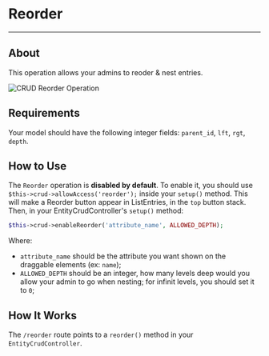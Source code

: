 # Reorder

---

<a name="about"></a>
## About

This operation allows your admins to reoder & nest entries.

![CRUD Reorder Operation](https://backpackforlaravel.com/uploads/docs/operations/reorder.png)

<a name="requirements"></a>
## Requirements

Your model should have the following integer fields: ```parent_id```, ```lft```, ```rgt```, ```depth```.

<a name="how-to-use"></a>
## How to Use

The ```Reorder``` operation is **disabled by default**. To enable it, you should use ```$this->crud->allowAccess('reorder');``` inside your ```setup()``` method. This will make a Reorder button appear in ListEntries, in the ```top``` button stack. Then, in your EntityCrudController's ```setup()``` method:

```php
$this->crud->enableReorder('attribute_name', ALLOWED_DEPTH);
```
Where:
- ```attribute_name``` should be the attribute you want shown on the draggable elements (ex: ```name```);
- ```ALLOWED_DEPTH``` should be an integer, how many levels deep would you allow your admin to go when nesting; for infinit levels, you should set it to ```0```;

<a name="how-it-works"></a>
## How It Works

The ```/reorder``` route points to a ```reorder()``` method in your ```EntityCrudController```.
